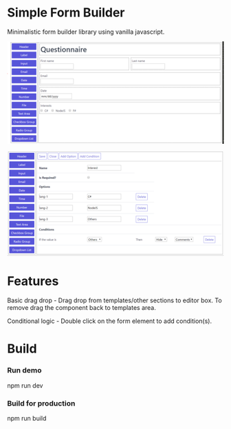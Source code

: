# Simple Form Builder
Minimalistic form builder library using vanilla javascript.

![Example](Screenshot-1.png)

![Example](Screenshot-2.png)

# Features

Basic drag drop - Drag drop from templates/other sections to editor box. To remove drag the component back to templates area.

Conditional logic - Double click on the form element to add condition(s).

# Build

### Run demo

npm run dev


### Build for production

npm run build
